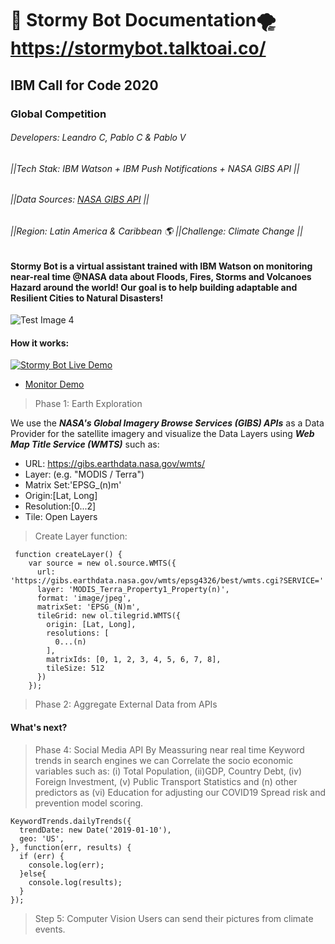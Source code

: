 # 🤖 Stormy Bot Documentation🌪 https://stormybot.talktoai.co/
## IBM Call for Code 2020
### Global Competition 
###### Developers: Leandro C, Pablo C & Pablo V
###### ||Tech Stak: IBM Watson + IBM Push Notifications + NASA GIBS API ||
###### ||Data Sources: [NASA GIBS API](https://wiki.earthdata.nasa.gov/display/GIBS/GIBS+API+for+Developers) ||
###### ||Region: Latin America & Caribbean 🌎 ||Challenge: Climate Change ||

#### Stormy Bot is a virtual assistant trained with IBM Watson on monitoring near-real time @NASA data about Floods, Fires, Storms and Volcanoes Hazard around the world! Our goal is to help building adaptable and Resilient Cities to Natural Disasters!

![Test Image 4](https://i.ibb.co/x7WMPDn/Screen-Shot-2020-07-31-at-04-04-22.png)

#### How it works:

[![Stormy Bot Live Demo](https://img.youtube.com/vi/7bLHkBmf1UM/2.jpg)](https://youtu.be/7bLHkBmf1UM)

- [Monitor Demo](https://stormybot.talktoai.co/)


> Phase 1: Earth Exploration

We use the ***NASA's Global Imagery Browse Services (GIBS) APIs*** as a Data Provider for the satellite imagery and visualize the Data Layers using  ***Web Map Title Service (WMTS)*** such as:

- URL: https://gibs.earthdata.nasa.gov/wmts/
- Layer: (e.g. "MODIS / Terra")
- Matrix Set:'EPSG_(n)m'
- Origin:[Lat, Long]
- Resolution:[0...2]
- Tile: Open Layers

> Create Layer function:

```
 function createLayer() {
    var source = new ol.source.WMTS({
      url: 'https://gibs.earthdata.nasa.gov/wmts/epsg4326/best/wmts.cgi?SERVICE='
      layer: 'MODIS_Terra_Property1_Property(n)',
      format: 'image/jpeg',
      matrixSet: 'EPSG_(N)m',
      tileGrid: new ol.tilegrid.WMTS({
        origin: [Lat, Long],
        resolutions: [
          0...(n)
        ],
        matrixIds: [0, 1, 2, 3, 4, 5, 6, 7, 8],
        tileSize: 512
      })
    });
```

> Phase 2: Aggregate External Data from APIs

#### What's next?

> Phase 4: Social Media API
By Meassuring near real time Keyword trends in search engines we can Correlate the socio economic variables such as: (i) Total Population, (ii)GDP, Country Debt, (iv) Foreign Investment, (v) Public Transport Statistics and (n) other predictors as (vi) Education for adjusting our COVID19 Spread risk and prevention model scoring.


```
KeywordTrends.dailyTrends({
  trendDate: new Date('2019-01-10'),
  geo: 'US',
}, function(err, results) {
  if (err) {
    console.log(err);
  }else{
    console.log(results);
  }
});
```
> Step 5: Computer Vision 
Users can send their pictures from climate events. 
